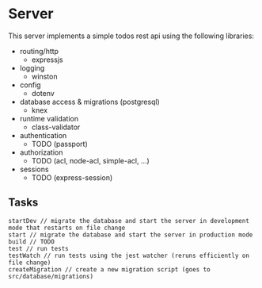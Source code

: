 # Server

This server implements a simple todos rest api using the following libraries:

- routing/http
  - expressjs
- logging
  - winston
- config
  - dotenv
- database access & migrations (postgresql)
  - knex
- runtime validation
  - class-validator
- authentication
  - TODO (passport)
- authorization
  - TODO (acl, node-acl, simple-acl, ...)
- sessions
  - TODO (express-session)

## Tasks

```
startDev // migrate the database and start the server in development mode that restarts on file change
start // migrate the database and start the server in production mode
build // TODO
test // run tests
testWatch // run tests using the jest watcher (reruns efficiently on file change)
createMigration // create a new migration script (goes to src/database/migrations)
```
